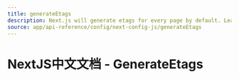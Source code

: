 ```yaml
---
title: generateEtags
description: Next.js will generate etags for every page by default. Learn more about how to disable etag generation here.
source: app/api-reference/config/next-config-js/generateEtags
---
```


# NextJS中文文档 - GenerateEtags
